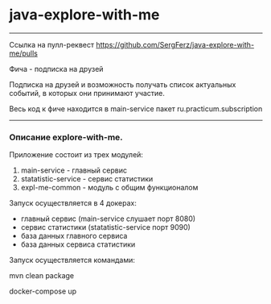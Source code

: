 # java-explore-with-me
- - -
Ссылка на пулл-реквест
https://github.com/SergFerz/java-explore-with-me/pulls

Фича - подписка на друзей

Подписка на друзей и возможность получать список актуальных событий, в которых они принимают участие.



Весь код к фиче находится в main-service пакет ru.practicum.subscription

- - - 
### Описание explore-with-me.

Приложение состоит из трех модулей:
1. main-service - главный сервис
2. statatistic-service - сервис статистики
3. expl-me-common - модуль с общим функционалом

Запуск осуществляется в 4 докерах:

+ главный сервис (main-service слушает порт 8080)
+ сервис статистики (statatistic-service порт 9090)
+ база данных главного сервиса
+ база данных сервиса статистики

Запуск осуществляется командами:

mvn clean package

docker-compose up
